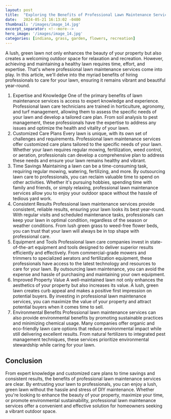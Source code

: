 ```yaml
---
layout: post
title:  "Exploring the Benefits of Professional Lawn Maintenance Services"
date:   2024-05-21 16:13:02 -0400
thumbnail: '/images/image_14.jpg'
excerpt_separator: <!--more-->
hero_image: '/images/image_14.jpg'
categories: [indiana, grass, garden, flowers, recreation]
---
```

A lush, green lawn not only enhances the beauty of your property but also creates a welcoming outdoor space for relaxation and recreation.<!--more--> However, achieving and maintaining a healthy lawn requires time, effort, and expertise. That's where professional lawn maintenance services come into play. In this article, we'll delve into the myriad benefits of hiring professionals to care for your lawn, ensuring it remains vibrant and beautiful year-round.
1. Expertise and Knowledge
One of the primary benefits of lawn maintenance services is access to expert knowledge and experience. Professional lawn care technicians are trained in horticulture, agronomy, and turf management, allowing them to assess the specific needs of your lawn and develop a tailored care plan. From soil analysis to pest management, these professionals have the expertise to address any issues and optimize the health and vitality of your lawn.
2. Customized Care Plans
Every lawn is unique, with its own set of challenges and requirements. Professional lawn maintenance services offer customized care plans tailored to the specific needs of your lawn. Whether your lawn requires regular mowing, fertilization, weed control, or aeration, professionals can develop a comprehensive plan to address these needs and ensure your lawn remains healthy and vibrant.
3. Time Savings
Maintaining a lawn can be a time-consuming task, requiring regular mowing, watering, fertilizing, and more. By outsourcing lawn care to professionals, you can reclaim valuable time to spend on other activities. Whether it's pursuing hobbies, spending time with family and friends, or simply relaxing, professional lawn maintenance services allow you to enjoy your outdoor space without the hassle of tedious yard work.
4. Consistent Results
Professional lawn maintenance services provide consistent, reliable results, ensuring your lawn looks its best year-round. With regular visits and scheduled maintenance tasks, professionals can keep your lawn in optimal condition, regardless of the season or weather conditions. From lush green grass to weed-free flower beds, you can trust that your lawn will always be in top shape with professional care.
5. Equipment and Tools
Professional lawn care companies invest in state-of-the-art equipment and tools designed to deliver superior results efficiently and effectively. From commercial-grade mowers and trimmers to specialized aerators and fertilization equipment, these professionals have access to the latest technology and resources to care for your lawn. By outsourcing lawn maintenance, you can avoid the expense and hassle of purchasing and maintaining your own equipment.
6. Improved Property Value
A well-maintained lawn not only enhances the aesthetics of your property but also increases its value. A lush, green lawn creates curb appeal and makes a positive first impression on potential buyers. By investing in professional lawn maintenance services, you can maximize the value of your property and attract potential buyers when it comes time to sell.
7. Environmental Benefits
Professional lawn maintenance services can also provide environmental benefits by promoting sustainable practices and minimizing chemical usage. Many companies offer organic and eco-friendly lawn care options that reduce environmental impact while still delivering excellent results. From natural fertilizers to integrated pest management techniques, these services prioritize environmental stewardship while caring for your lawn.

## Conclusion
From expert knowledge and customized care plans to time savings and consistent results, the benefits of professional lawn maintenance services are clear. By entrusting your lawn to professionals, you can enjoy a lush, green lawn without the hassle and stress of DIY maintenance. Whether you're looking to enhance the beauty of your property, maximize your time, or promote environmental sustainability, professional lawn maintenance services offer a convenient and effective solution for homeowners seeking a vibrant outdoor space.
